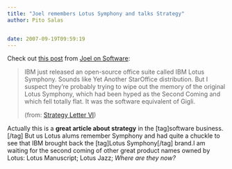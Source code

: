 ```yaml
---
title: "Joel remembers Lotus Symphony and talks Strategy"
author: Pito Salas


date: 2007-09-19T09:59:19
---
```




Check out [this post](<http://www.joelonsoftware.com/items/2007/09/18.html>)
from [Joel on Software](<http://www.joelonsoftware.com>):

> IBM just released an open-source office suite called IBM Lotus Symphony.
> Sounds like Yet Another StarOffice distribution. But I suspect they’re
> probably trying to wipe out the memory of the original Lotus Symphony, which
> had been hyped as the Second Coming and which fell totally flat. It was the
> software equivalent of Gigli.
>
> (from: [Strategy Letter
> VI](<http://www.joelonsoftware.com/items/2007/09/18.html>))

Actually this is a **great article about strategy** in the [tag]software
business.[/tag] But us Lotus alums remember Symphony and had quite a chuckle
to see that IBM brought back the [tag]Lotus Symphony[/tag] brand.I am waiting
for the second coming of other great product names owned by Lotus: Lotus
Manuscript; Lotus Jazz; _Where are they now?_


